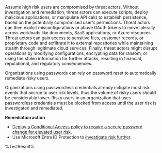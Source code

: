 Assume high risk users are compromised by threat actors. Without investigation and remediation, threat actors can execute scripts, deploy malicious applications, or manipulate API calls to establish persistence, based on the potentially compromised user's permissions. Threat actors can then exploit misconfigurations or abuse OAuth tokens to move laterally across workloads like documents, SaaS applications, or Azure resources. Threat actors can gain access to sensitive files, customer records, or proprietary code and exfiltrate it to external repositories while maintaining stealth through legitimate cloud services. Finally, threat actors might disrupt operations by modifying configurations, encrypting data for ransom, or using the stolen information for further attacks, resulting in financial, reputational, and regulatory consequences.

Organizations using passwords can rely on password reset to automatically remediate risky users.

Organizations using passwordless credentials already mitigate most risk events that accrue to user risk levels, thus the volume of risky users should be considerably lower. Risky users in an organization that uses passwordless credentials must be blocked from access until the user risk is investigated and remediated.

**Remediation action**

- [Deploy a Conditional Access policy to require a secure password change for elevated user risk](https://learn.microsoft.com/entra/identity/conditional-access/policy-risk-based-user?wt.mc_id=zerotrustrecommendations_automation_content_cnl_csasci).
- Use Microsoft Entra ID Protection to [investigate risk further](https://learn.microsoft.com/entra/id-protection/howto-identity-protection-investigate-risk?wt.mc_id=zerotrustrecommendations_automation_content_cnl_csasci).
<!--- Results --->
%TestResult%

